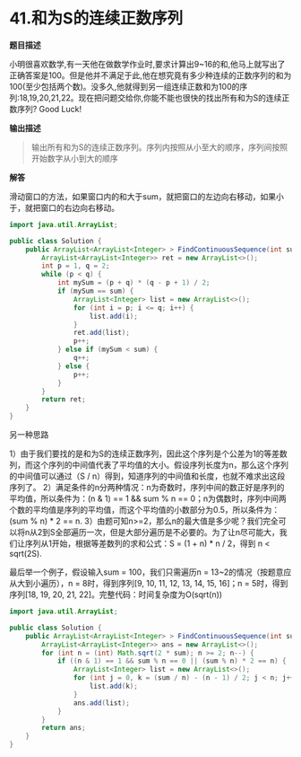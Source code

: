 # 41.和为S的连续正数序列

**题目描述**

小明很喜欢数学,有一天他在做数学作业时,要求计算出9~16的和,他马上就写出了正确答案是100。但是他并不满足于此,他在想究竟有多少种连续的正数序列的和为100(至少包括两个数)。没多久,他就得到另一组连续正数和为100的序列:18,19,20,21,22。现在把问题交给你,你能不能也很快的找出所有和为S的连续正数序列? Good Luck!

**输出描述**

> 输出所有和为S的连续正数序列。序列内按照从小至大的顺序，序列间按照开始数字从小到大的顺序

**解答**

滑动窗口的方法，如果窗口内的和大于sum，就把窗口的左边向右移动，如果小于，就把窗口的右边向右移动。

```java
import java.util.ArrayList;

public class Solution {
    public ArrayList<ArrayList<Integer> > FindContinuousSequence(int sum) {
        ArrayList<ArrayList<Integer>> ret = new ArrayList<>();
        int p = 1, q = 2;
        while (p < q) {
            int mySum = (p + q) * (q - p + 1) / 2;
            if (mySum == sum) {
                ArrayList<Integer> list = new ArrayList<>();
                for (int i = p; i <= q; i++) {
                    list.add(i);
                }
                ret.add(list);
                p++;
            } else if (mySum < sum) {
                q++;
            } else {
                p++;
            }
        }
        return ret;
    }
}
```

另一种思路

1）由于我们要找的是和为S的连续正数序列，因此这个序列是个公差为1的等差数列，而这个序列的中间值代表了平均值的大小。假设序列长度为n，那么这个序列的中间值可以通过（S / n）得到，知道序列的中间值和长度，也就不难求出这段序列了。
2）满足条件的n分两种情况：n为奇数时，序列中间的数正好是序列的平均值，所以条件为：(n & 1) == 1 && sum % n == 0；n为偶数时，序列中间两个数的平均值是序列的平均值，而这个平均值的小数部分为0.5，所以条件为：(sum % n) * 2 == n.
3）由题可知n>=2，那么n的最大值是多少呢？我们完全可以将n从2到S全部遍历一次，但是大部分遍历是不必要的。为了让n尽可能大，我们让序列从1开始，根据等差数列的求和公式：S = (1 + n) * n / 2，得到
n < sqrt(2S).

最后举一个例子，假设输入sum = 100，我们只需遍历n = 13~2的情况（按题意应从大到小遍历），n = 8时，得到序列[9, 10, 11, 12, 13, 14, 15, 16]；n = 5时，得到序列[18, 19, 20, 21, 22]。完整代码：时间复杂度为O(sqrt(n))


```java
import java.util.ArrayList;

public class Solution {
    public ArrayList<ArrayList<Integer> > FindContinuousSequence(int sum) {
        ArrayList<ArrayList<Integer>> ans = new ArrayList<>();
        for (int n = (int) Math.sqrt(2 * sum); n >= 2; n--) {
            if ((n & 1) == 1 && sum % n == 0 || (sum % n) * 2 == n) {
                ArrayList<Integer> list = new ArrayList<>();
                for (int j = 0, k = (sum / n) - (n - 1) / 2; j < n; j++, k++) {
                    list.add(k);
                }
                ans.add(list);
            }
        }
        return ans;
    }
}

```